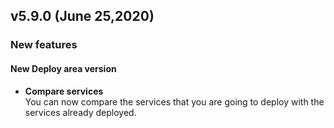 ## v5.9.0 (June 25,2020)

### New features

#### New Deploy area version

* **Compare services**        
    You can now compare the services that you are going to deploy with the services already deployed.
